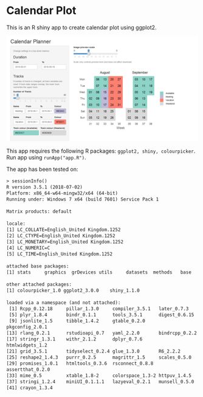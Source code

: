 # Calendar Plot

This is an R shiny app to create calendar plot using ggplot2. 

![](preview.png)

This app requires the following R packages: `ggplot2, shiny, colourpicker`. Run app using `runApp("app.R")`.

The app has been tested on:

```
> sessionInfo()
R version 3.5.1 (2018-07-02)
Platform: x86_64-w64-mingw32/x64 (64-bit)
Running under: Windows 7 x64 (build 7601) Service Pack 1

Matrix products: default

locale:
[1] LC_COLLATE=English_United Kingdom.1252 
[2] LC_CTYPE=English_United Kingdom.1252   
[3] LC_MONETARY=English_United Kingdom.1252
[4] LC_NUMERIC=C                           
[5] LC_TIME=English_United Kingdom.1252    

attached base packages:
[1] stats     graphics  grDevices utils     datasets  methods   base     

other attached packages:
[1] colourpicker_1.0 ggplot2_3.0.0    shiny_1.1.0     

loaded via a namespace (and not attached):
 [1] Rcpp_0.12.18     pillar_1.3.0     compiler_3.5.1   later_0.7.3     
 [5] plyr_1.8.4       bindr_0.1.1      tools_3.5.1      digest_0.6.15   
 [9] jsonlite_1.5     tibble_1.4.2     gtable_0.2.0     pkgconfig_2.0.1 
[13] rlang_0.2.1      rstudioapi_0.7   yaml_2.2.0       bindrcpp_0.2.2  
[17] stringr_1.3.1    withr_2.1.2      dplyr_0.7.6      htmlwidgets_1.2 
[21] grid_3.5.1       tidyselect_0.2.4 glue_1.3.0       R6_2.2.2        
[25] reshape2_1.4.3   purrr_0.2.5      magrittr_1.5     scales_0.5.0    
[29] promises_1.0.1   htmltools_0.3.6  rsconnect_0.8.8  assertthat_0.2.0
[33] mime_0.5         xtable_1.8-2     colorspace_1.3-2 httpuv_1.4.5    
[37] stringi_1.2.4    miniUI_0.1.1.1   lazyeval_0.2.1   munsell_0.5.0   
[41] crayon_1.3.4  
```
